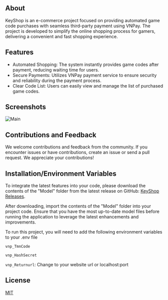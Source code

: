 
## About

KeyShop is an e-commerce project focused on providing automated game code purchases with seamless third-party payment using VNPay. The project is developed to simplify the online shopping process for gamers, delivering a convenient and fast shopping experience.

## Features
- Automated Shopping: The system instantly provides game codes after payment, reducing waiting time for users.
- Secure Payments: Utilizes VNPay payment service to ensure security and reliability during the payment process.
- Clear Code List: Users can easily view and manage the list of purchased game codes.

## Screenshots
![Main](https://i.imgur.com/9MrELOX.png)

## Contributions and Feedback
We welcome contributions and feedback from the community. If you encounter issues or have contributions, create an issue or send a pull request. We appreciate your contributions!


## Installation/Environment Variables


To integrate the latest features into your code, please download the contents of the "Model" folder from the latest release on GitHub: [KeyShop Releases](https://github.com/dokimkhanh/KeyShop/releases/).

After downloading, import the contents of the "Model" folder into your project code. Ensure that you have the most up-to-date model files before running the application to leverage the latest enhancements and improvements.

To run this project, you will need to add the following environment variables to your .env file

`vnp_TmnCode`

`vnp_HashSecret`

`vnp_Returnurl`: Change to your website url or localhost:port


## License
[MIT](https://opensource.org/license/mit/)


